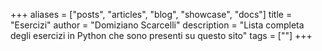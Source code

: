 +++
aliases = ["posts", "articles", "blog", "showcase", "docs"]
title = "Esercizi"
author = "Domiziano Scarcelli"
description = "Lista completa degli esercizi in Python che sono presenti su questo sito"
tags = [""]
+++
